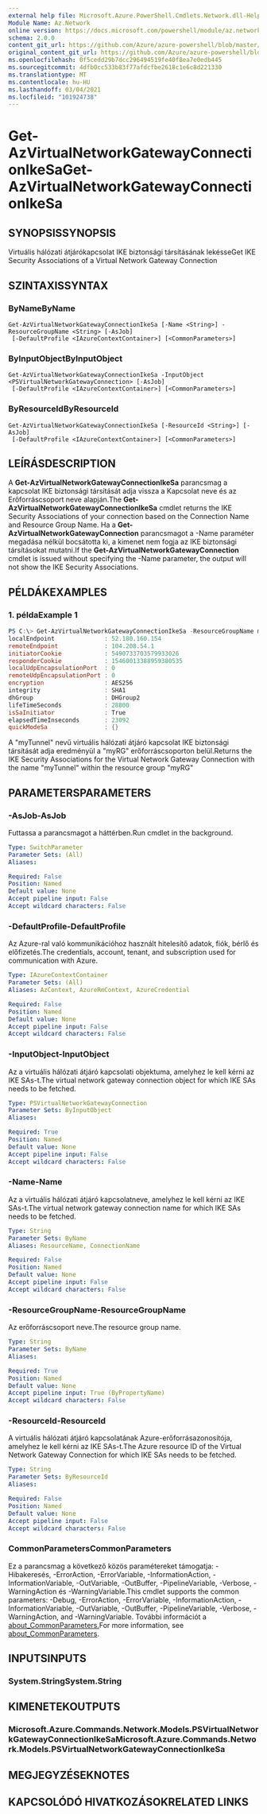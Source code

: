 ```yaml
---
external help file: Microsoft.Azure.PowerShell.Cmdlets.Network.dll-Help.xml
Module Name: Az.Network
online version: https://docs.microsoft.com/powershell/module/az.network/get-azvirtualnetworkgatewayconnectionikesa
schema: 2.0.0
content_git_url: https://github.com/Azure/azure-powershell/blob/master/src/Network/Network/help/Get-AzVirtualNetworkGatewayConnectionIkeSa.md
original_content_git_url: https://github.com/Azure/azure-powershell/blob/master/src/Network/Network/help/Get-AzVirtualNetworkGatewayConnectionIkeSa.md
ms.openlocfilehash: 0f5cedd29b7dcc296494519fe40f8ea7e0edb445
ms.sourcegitcommit: 4dfb0cc533b83f77afdcfbe2618c1e6c8d221330
ms.translationtype: MT
ms.contentlocale: hu-HU
ms.lasthandoff: 03/04/2021
ms.locfileid: "101924738"
---
```

# <span data-ttu-id="da113-101">Get-AzVirtualNetworkGatewayConnectionIkeSa</span><span class="sxs-lookup"><span data-stu-id="da113-101">Get-AzVirtualNetworkGatewayConnectionIkeSa</span></span>

## <span data-ttu-id="da113-102">SYNOPSIS</span><span class="sxs-lookup"><span data-stu-id="da113-102">SYNOPSIS</span></span>
<span data-ttu-id="da113-103">Virtuális hálózati átjárókapcsolat IKE biztonsági társításának lekésse</span><span class="sxs-lookup"><span data-stu-id="da113-103">Get IKE Security Associations of a Virtual Network Gateway Connection</span></span>

## <span data-ttu-id="da113-104">SZINTAXIS</span><span class="sxs-lookup"><span data-stu-id="da113-104">SYNTAX</span></span>

### <span data-ttu-id="da113-105">ByName</span><span class="sxs-lookup"><span data-stu-id="da113-105">ByName</span></span>
```
Get-AzVirtualNetworkGatewayConnectionIkeSa [-Name <String>] -ResourceGroupName <String> [-AsJob]
 [-DefaultProfile <IAzureContextContainer>] [<CommonParameters>]
```

### <span data-ttu-id="da113-106">ByInputObject</span><span class="sxs-lookup"><span data-stu-id="da113-106">ByInputObject</span></span>
```
Get-AzVirtualNetworkGatewayConnectionIkeSa -InputObject <PSVirtualNetworkGatewayConnection> [-AsJob]
 [-DefaultProfile <IAzureContextContainer>] [<CommonParameters>]
```

### <span data-ttu-id="da113-107">ByResourceId</span><span class="sxs-lookup"><span data-stu-id="da113-107">ByResourceId</span></span>
```
Get-AzVirtualNetworkGatewayConnectionIkeSa [-ResourceId <String>] [-AsJob]
 [-DefaultProfile <IAzureContextContainer>] [<CommonParameters>]
```

## <span data-ttu-id="da113-108">LEÍRÁS</span><span class="sxs-lookup"><span data-stu-id="da113-108">DESCRIPTION</span></span>
<span data-ttu-id="da113-109">A **Get-AzVirtualNetworkGatewayConnectionIkeSa** parancsmag a kapcsolat IKE biztonsági társítását adja vissza a Kapcsolat neve és az Erőforráscsoport neve alapján.</span><span class="sxs-lookup"><span data-stu-id="da113-109">The **Get-AzVirtualNetworkGatewayConnectionIkeSa** cmdlet returns the IKE Security Associations of your connection based on the Connection Name and Resource Group Name.</span></span>
<span data-ttu-id="da113-110">Ha a **Get-AzVirtualNetworkGatewayConnection** parancsmagot a -Name paraméter megadása nélkül bocsátotta ki, a kimenet nem fogja az IKE biztonsági társításokat mutatni.</span><span class="sxs-lookup"><span data-stu-id="da113-110">If the **Get-AzVirtualNetworkGatewayConnection** cmdlet is issued without specifying the -Name parameter, the output will not show the IKE Security Associations.</span></span>

## <span data-ttu-id="da113-111">PÉLDÁK</span><span class="sxs-lookup"><span data-stu-id="da113-111">EXAMPLES</span></span>

### <span data-ttu-id="da113-112">1. példa</span><span class="sxs-lookup"><span data-stu-id="da113-112">Example 1</span></span>
```powershell
PS C:\> Get-AzVirtualNetworkGatewayConnectionIkeSa -ResourceGroupName myRG -Name myTunnel
localEndpoint              : 52.180.160.154
remoteEndpoint             : 104.208.54.1
initiatorCookie            : 5490733703579933026
responderCookie            : 15460013388959380535
localUdpEncapsulationPort  : 0
remoteUdpEncapsulationPort : 0
encryption                 : AES256
integrity                  : SHA1
dhGroup                    : DHGroup2
lifeTimeSeconds            : 28800
isSaInitiator              : True
elapsedTimeInseconds       : 23092
quickModeSa                : {}
```

<span data-ttu-id="da113-113">A "myTunnel" nevű virtuális hálózati átjáró kapcsolat IKE biztonsági társítását adja eredményül a "myRG" erőforráscsoporton belül.</span><span class="sxs-lookup"><span data-stu-id="da113-113">Returns the IKE Security Associations for the Virtual Network Gateway Connection with the name "myTunnel" within the resource group "myRG"</span></span>

## <span data-ttu-id="da113-114">PARAMETERS</span><span class="sxs-lookup"><span data-stu-id="da113-114">PARAMETERS</span></span>

### <span data-ttu-id="da113-115">-AsJob</span><span class="sxs-lookup"><span data-stu-id="da113-115">-AsJob</span></span>
<span data-ttu-id="da113-116">Futtassa a parancsmagot a háttérben.</span><span class="sxs-lookup"><span data-stu-id="da113-116">Run cmdlet in the background.</span></span>

```yaml
Type: SwitchParameter
Parameter Sets: (All)
Aliases:

Required: False
Position: Named
Default value: None
Accept pipeline input: False
Accept wildcard characters: False
```

### <span data-ttu-id="da113-117">-DefaultProfile</span><span class="sxs-lookup"><span data-stu-id="da113-117">-DefaultProfile</span></span>
<span data-ttu-id="da113-118">Az Azure-ral való kommunikációhoz használt hitelesítő adatok, fiók, bérlő és előfizetés.</span><span class="sxs-lookup"><span data-stu-id="da113-118">The credentials, account, tenant, and subscription used for communication with Azure.</span></span>

```yaml
Type: IAzureContextContainer
Parameter Sets: (All)
Aliases: AzContext, AzureRmContext, AzureCredential

Required: False
Position: Named
Default value: None
Accept pipeline input: False
Accept wildcard characters: False
```

### <span data-ttu-id="da113-119">-InputObject</span><span class="sxs-lookup"><span data-stu-id="da113-119">-InputObject</span></span>
<span data-ttu-id="da113-120">Az a virtuális hálózati átjáró kapcsolati objektuma, amelyhez le kell kérni az IKE SAs-t.</span><span class="sxs-lookup"><span data-stu-id="da113-120">The virtual network gateway connection object for which IKE SAs needs to be fetched.</span></span>

```yaml
Type: PSVirtualNetworkGatewayConnection
Parameter Sets: ByInputObject
Aliases:

Required: True
Position: Named
Default value: None
Accept pipeline input: False
Accept wildcard characters: False
```

### <span data-ttu-id="da113-121">-Name</span><span class="sxs-lookup"><span data-stu-id="da113-121">-Name</span></span>
<span data-ttu-id="da113-122">Az a virtuális hálózati átjáró kapcsolatneve, amelyhez le kell kérni az IKE SAs-t.</span><span class="sxs-lookup"><span data-stu-id="da113-122">The virtual network gateway connection name for which IKE SAs needs to be fetched.</span></span>

```yaml
Type: String
Parameter Sets: ByName
Aliases: ResourceName, ConnectionName

Required: False
Position: Named
Default value: None
Accept pipeline input: False
Accept wildcard characters: False
```

### <span data-ttu-id="da113-123">-ResourceGroupName</span><span class="sxs-lookup"><span data-stu-id="da113-123">-ResourceGroupName</span></span>
<span data-ttu-id="da113-124">Az erőforráscsoport neve.</span><span class="sxs-lookup"><span data-stu-id="da113-124">The resource group name.</span></span>

```yaml
Type: String
Parameter Sets: ByName
Aliases:

Required: True
Position: Named
Default value: None
Accept pipeline input: True (ByPropertyName)
Accept wildcard characters: False
```

### <span data-ttu-id="da113-125">-ResourceId</span><span class="sxs-lookup"><span data-stu-id="da113-125">-ResourceId</span></span>
<span data-ttu-id="da113-126">A virtuális hálózati átjáró kapcsolatának Azure-erőforrásazonosítója, amelyhez le kell kérni az IKE SAs-t.</span><span class="sxs-lookup"><span data-stu-id="da113-126">The Azure resource ID of the Virtual Network Gateway Connection for which IKE SAs needs to be fetched.</span></span>

```yaml
Type: String
Parameter Sets: ByResourceId
Aliases:

Required: False
Position: Named
Default value: None
Accept pipeline input: False
Accept wildcard characters: False
```

### <span data-ttu-id="da113-127">CommonParameters</span><span class="sxs-lookup"><span data-stu-id="da113-127">CommonParameters</span></span>
<span data-ttu-id="da113-128">Ez a parancsmag a következő közös paramétereket támogatja: -Hibakeresés, -ErrorAction, -ErrorVariable, -InformationAction, -InformationVariable, -OutVariable, -OutBuffer, -PipelineVariable, -Verbose, -WarningAction és -WarningVariable.</span><span class="sxs-lookup"><span data-stu-id="da113-128">This cmdlet supports the common parameters: -Debug, -ErrorAction, -ErrorVariable, -InformationAction, -InformationVariable, -OutVariable, -OutBuffer, -PipelineVariable, -Verbose, -WarningAction, and -WarningVariable.</span></span> <span data-ttu-id="da113-129">További információt a [about_CommonParameters.](http://go.microsoft.com/fwlink/?LinkID=113216)</span><span class="sxs-lookup"><span data-stu-id="da113-129">For more information, see [about_CommonParameters](http://go.microsoft.com/fwlink/?LinkID=113216).</span></span>

## <span data-ttu-id="da113-130">INPUTS</span><span class="sxs-lookup"><span data-stu-id="da113-130">INPUTS</span></span>

### <span data-ttu-id="da113-131">System.String</span><span class="sxs-lookup"><span data-stu-id="da113-131">System.String</span></span>

## <span data-ttu-id="da113-132">KIMENETEK</span><span class="sxs-lookup"><span data-stu-id="da113-132">OUTPUTS</span></span>

### <span data-ttu-id="da113-133">Microsoft.Azure.Commands.Network.Models.PSVirtualNetworkGatewayConnectionIkeSa</span><span class="sxs-lookup"><span data-stu-id="da113-133">Microsoft.Azure.Commands.Network.Models.PSVirtualNetworkGatewayConnectionIkeSa</span></span>

## <span data-ttu-id="da113-134">MEGJEGYZÉSEK</span><span class="sxs-lookup"><span data-stu-id="da113-134">NOTES</span></span>

## <span data-ttu-id="da113-135">KAPCSOLÓDÓ HIVATKOZÁSOK</span><span class="sxs-lookup"><span data-stu-id="da113-135">RELATED LINKS</span></span>
